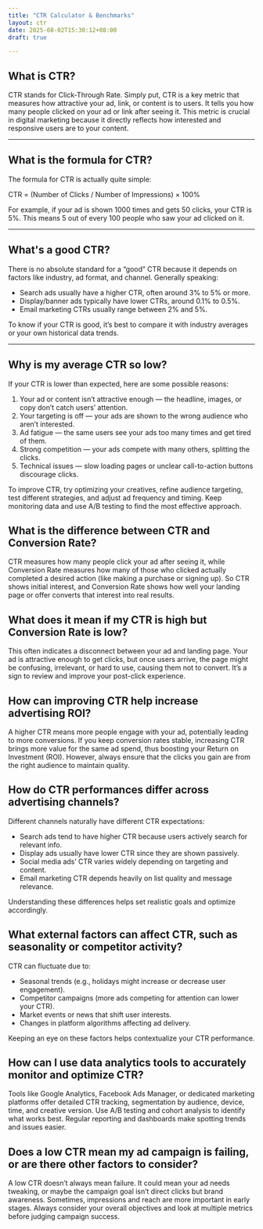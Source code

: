 ```yaml
---
title: "CTR Calculator & Benchmarks"
layout: ctr
date: 2025-08-02T15:30:12+08:00
draft: true

---
```


## What is CTR?

CTR stands for Click-Through Rate. Simply put, CTR is a key metric that measures how attractive your ad, link, or content is to users. It tells you how many people clicked on your ad or link after seeing it. This metric is crucial in digital marketing because it directly reflects how interested and responsive users are to your content.

---

## What is the formula for CTR?

The formula for CTR is actually quite simple:

CTR = (Number of Clicks / Number of Impressions) × 100%

For example, if your ad is shown 1000 times and gets 50 clicks, your CTR is 5%. This means 5 out of every 100 people who saw your ad clicked on it.

---

## What's a good CTR?

There is no absolute standard for a “good” CTR because it depends on factors like industry, ad format, and channel. Generally speaking:

* Search ads usually have a higher CTR, often around 3% to 5% or more.
* Display/banner ads typically have lower CTRs, around 0.1% to 0.5%.
* Email marketing CTRs usually range between 2% and 5%.

To know if your CTR is good, it’s best to compare it with industry averages or your own historical data trends.

---

## Why is my average CTR so low?

If your CTR is lower than expected, here are some possible reasons:

1. Your ad or content isn’t attractive enough — the headline, images, or copy don’t catch users’ attention.
2. Your targeting is off — your ads are shown to the wrong audience who aren’t interested.
3. Ad fatigue — the same users see your ads too many times and get tired of them.
4. Strong competition — your ads compete with many others, splitting the clicks.
5. Technical issues — slow loading pages or unclear call-to-action buttons discourage clicks.

To improve CTR, try optimizing your creatives, refine audience targeting, test different strategies, and adjust ad frequency and timing. Keep monitoring data and use A/B testing to find the most effective approach.


## What is the difference between CTR and Conversion Rate?

CTR measures how many people click your ad after seeing it, while Conversion Rate measures how many of those who clicked actually completed a desired action (like making a purchase or signing up). So CTR shows initial interest, and Conversion Rate shows how well your landing page or offer converts that interest into real results.

## What does it mean if my CTR is high but Conversion Rate is low?

This often indicates a disconnect between your ad and landing page. Your ad is attractive enough to get clicks, but once users arrive, the page might be confusing, irrelevant, or hard to use, causing them not to convert. It’s a sign to review and improve your post-click experience.

## How can improving CTR help increase advertising ROI?

A higher CTR means more people engage with your ad, potentially leading to more conversions. If you keep conversion rates stable, increasing CTR brings more value for the same ad spend, thus boosting your Return on Investment (ROI). However, always ensure that the clicks you gain are from the right audience to maintain quality.

## How do CTR performances differ across advertising channels?

Different channels naturally have different CTR expectations:

* Search ads tend to have higher CTR because users actively search for relevant info.
* Display ads usually have lower CTR since they are shown passively.
* Social media ads’ CTR varies widely depending on targeting and content.
* Email marketing CTR depends heavily on list quality and message relevance.

Understanding these differences helps set realistic goals and optimize accordingly.

## What external factors can affect CTR, such as seasonality or competitor activity?

CTR can fluctuate due to:

* Seasonal trends (e.g., holidays might increase or decrease user engagement).
* Competitor campaigns (more ads competing for attention can lower your CTR).
* Market events or news that shift user interests.
* Changes in platform algorithms affecting ad delivery.

Keeping an eye on these factors helps contextualize your CTR performance.

## How can I use data analytics tools to accurately monitor and optimize CTR?

Tools like Google Analytics, Facebook Ads Manager, or dedicated marketing platforms offer detailed CTR tracking, segmentation by audience, device, time, and creative version. Use A/B testing and cohort analysis to identify what works best. Regular reporting and dashboards make spotting trends and issues easier.

## Does a low CTR mean my ad campaign is failing, or are there other factors to consider?

A low CTR doesn’t always mean failure. It could mean your ad needs tweaking, or maybe the campaign goal isn’t direct clicks but brand awareness. Sometimes, impressions and reach are more important in early stages. Always consider your overall objectives and look at multiple metrics before judging campaign success.

